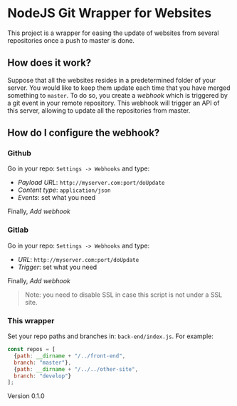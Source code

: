 # NodeJS Git Wrapper for Websites

This project is a wrapper for easing the update of websites from several
repositories once a push to master is done. 

## How does it work?

Suppose that all the websites resides in a predetermined folder of your server.
You would like to keep them update each time that you have merged something to
`master`. To do so, you create a *webhook* which is triggered by a git event
in your remote repository. This webhook will trigger an API of this server,
allowing to update all the repositories from master.

## How do I configure the webhook?

### Github

Go in your repo: `Settings -> Webhooks` and type:

* *Payload URL*: `http://myserver.com:port/doUpdate`
* *Content type*: `application/json`
* *Events*: set what you need

Finally, *Add webhook*

### Gitlab

Go in your repo: `Settings -> Webhooks` and type:

* *URL*: `http://myserver.com:port/doUpdate`
* *Trigger*: set what you need

Finally, *Add webhook*

> Note: you need to disable SSL in case this script is not under a SSL site.

### This wrapper

Set your repo paths and branches in: `back-end/index.js`. For example:

```javascript
const repos = [
  {path: __dirname + "/../front-end",
  branch: "master"},
  {path: __dirname + "/../../other-site",
  branch: "develop"}
];
```

Version 0.1.0
